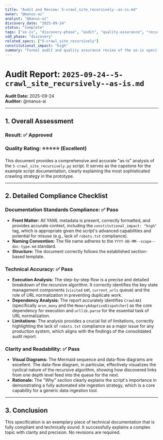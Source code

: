 ```yaml
---
title: "Audit and Review: 5-crawl_site_recursively--as-is.md"
owner: "@manus-ai"
analyst: "@manus-ai"
discovery_date: "2025-09-24"
status: "complete"
tags: ["as-is", "discovery-phase", "audit", "quality-assurance", "recursive-crawling"]
sdd_phase: "discovery"
related_specs: ["5-crawl_site_recursively"]
constitutional_impact: "high"
summary: "Formal audit and quality assurance review of the as-is specification for 5-crawl_site_recursively.py, confirming its compliance and technical accuracy."
---
```


# Audit Report: `2025-09-24--5-crawl_site_recursively--as-is.md`

**Audit Date:** 2025-09-24  
**Auditor:** @manus-ai  

---

## 1. Overall Assessment

### **Result: ✅ Approved**
### **Quality Rating: ⭐⭐⭐⭐⭐ (Excellent)**

This document provides a comprehensive and accurate "as-is" analysis of the `5-crawl_site_recursively.py` script. It serves as the capstone for the example script documentation, clearly explaining the most sophisticated crawling strategy in the prototype.

---

## 2. Detailed Compliance Checklist

### **Documentation Standards Compliance: ✅ Pass**
- **Front Matter:** All YAML metadata is present, correctly formatted, and provides accurate context, including the `constitutional_impact: "high"` tag, which is appropriate given the script's advanced capabilities and potential for misuse (e.g., lack of `robots.txt` compliance).
- **Naming Convention:** The file name adheres to the `YYYY-DD-MM--scope--doc-type.md` standard.
- **Structure:** The document correctly follows the established section-based template.

### **Technical Accuracy: ✅ Pass**
- **Execution Analysis:** The step-by-step flow is a precise and detailed breakdown of the recursive algorithm. It correctly identifies the key state management components (`visited` set, `current_urls` queue) and the role of URL normalization in preventing duplicate work.
- **Dependency Analysis:** The report accurately identifies `Crawl4AI` (specifically `arun_many` and the `MemoryAdaptiveDispatcher`) as the core dependency for execution and `urllib.parse` for the essential task of URL normalization.
- **Limitations:** The analysis provides a crucial list of limitations, correctly highlighting the lack of `robots.txt` compliance as a major issue for any production system, which aligns with the findings of the consolidated audit report.

### **Clarity and Readability: ✅ Pass**
- **Visual Diagrams:** The Mermaid sequence and data-flow diagrams are excellent. The data-flow diagram, in particular, effectively visualizes the cyclical nature of the recursive algorithm, showing how discovered links from one depth level feed into the queue for the next.
- **Rationale:** The "Why" section clearly explains the script's importance in demonstrating a fully automated site ingestion strategy, which is a core capability for a generic data ingestion tool.

---

## 3. Conclusion

This specification is an exemplary piece of technical documentation that is fully compliant and technically sound. It successfully explains a complex topic with clarity and precision. No revisions are required.
